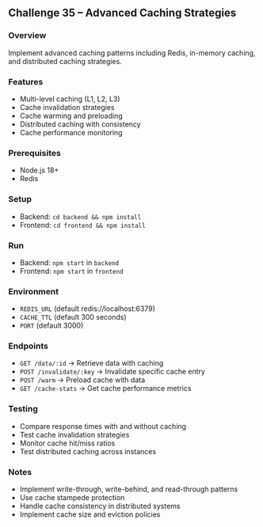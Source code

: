 ## Challenge 35 – Advanced Caching Strategies

### Overview
Implement advanced caching patterns including Redis, in-memory caching, and distributed caching strategies.

### Features
- Multi-level caching (L1, L2, L3)
- Cache invalidation strategies
- Cache warming and preloading
- Distributed caching with consistency
- Cache performance monitoring

### Prerequisites
- Node.js 18+
- Redis

### Setup
- Backend: `cd backend && npm install`
- Frontend: `cd frontend && npm install`

### Run
- Backend: `npm start` in `backend`
- Frontend: `npm start` in `frontend`

### Environment
- `REDIS_URL` (default redis://localhost:6379)
- `CACHE_TTL` (default 300 seconds)
- `PORT` (default 3000)

### Endpoints
- `GET /data/:id` → Retrieve data with caching
- `POST /invalidate/:key` → Invalidate specific cache entry
- `POST /warm` → Preload cache with data
- `GET /cache-stats` → Get cache performance metrics

### Testing
- Compare response times with and without caching
- Test cache invalidation strategies
- Monitor cache hit/miss ratios
- Test distributed caching across instances

### Notes
- Implement write-through, write-behind, and read-through patterns
- Use cache stampede protection
- Handle cache consistency in distributed systems
- Implement cache size and eviction policies